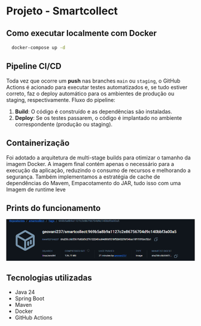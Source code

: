 # Projeto - Smartcollect

##  Como executar localmente com Docker
```bash
  docker-compose up -d
```

##  Pipeline CI/CD

Toda vez que ocorre um **push** nas branches `main` ou `staging`, o GitHub Actions é acionado para executar testes automatizados e, se tudo estiver correto, faz o deploy automático para os ambientes de produção ou staging, respectivamente.
Fluxo do pipeline:
1. **Build**: O código é construído e as dependências são instaladas.
2. **Deploy**: Se os testes passarem, o código é implantado no ambiente correspondente (produção ou staging).

##  Containerização

Foi adotado a arquitetura de multi-stage builds para otimizar o tamanho da imagem Docker. A imagem final contém apenas o necessário para a execução da aplicação, reduzindo o consumo de recursos e melhorando a segurança.
Também implementamos a estratégia de cache de dependências do Mavem, Empacotamento do JAR, tudo isso com uma Imagem de runtime leve
##  Prints do funcionamento

![img.png](img.png)

##  Tecnologias utilizadas

- Java 24
- Spring Boot
- Maven
- Docker
- GitHub Actions
